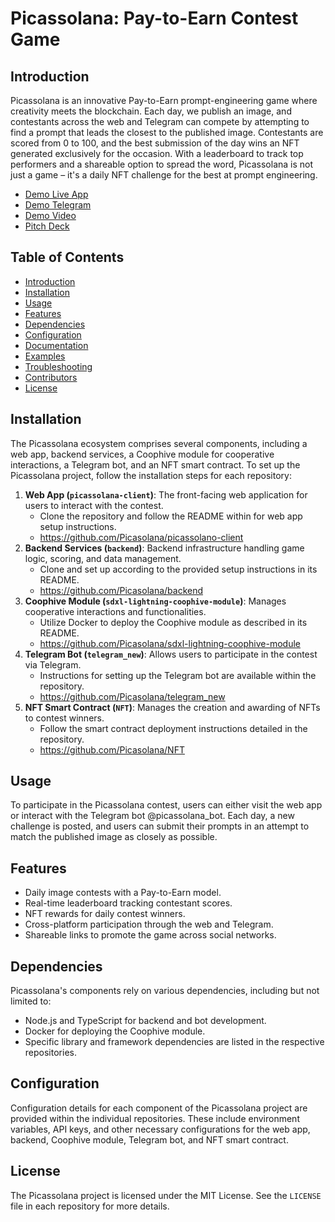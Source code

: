 # Picassolana: Pay-to-Earn Contest Game

## Introduction

Picassolana is an innovative Pay-to-Earn prompt-engineering game where creativity meets the blockchain. Each day, we publish an image, and contestants across the web and Telegram can compete by attempting to find a prompt that leads the closest to the published image. Contestants are scored from 0 to 100, and the best submission of the day wins an NFT generated exclusively for the occasion. With a leaderboard to track top performers and a shareable option to spread the word, Picassolana is not just a game – it's a daily NFT challenge for the best at prompt engineering.

- [Demo Live App](http://picassolana.surge.sh)
- [Demo Telegram](https://t.me/picassolana_bot)
- [Demo Video](https://www.loom.com/share/c4e2463149334fc088704143eff7028e?sid=cce481cd-ccec-495a-95e6-2fb768d88d53)
- [Pitch Deck](https://www.canva.com/design/DAF_CIhoANg/tHxmZ3rtWPjCzl5oArnL5g/edit?utm_content=DAF_CIhoANg&utm_campaign=designshare&utm_medium=link2&utm_source=sharebutton)

## Table of Contents

- [Introduction](#introduction)
- [Installation](#installation)
- [Usage](#usage)
- [Features](#features)
- [Dependencies](#dependencies)
- [Configuration](#configuration)
- [Documentation](#documentation)
- [Examples](#examples)
- [Troubleshooting](#troubleshooting)
- [Contributors](#contributors)
- [License](#license)

## Installation

The Picassolana ecosystem comprises several components, including a web app, backend services, a Coophive module for cooperative interactions, a Telegram bot, and an NFT smart contract. To set up the Picassolana project, follow the installation steps for each repository:

1. **Web App (`picassolana-client`)**: The front-facing web application for users to interact with the contest.
   - Clone the repository and follow the README within for web app setup instructions.
   - https://github.com/Picasolana/picassolano-client
2. **Backend Services (`backend`)**: Backend infrastructure handling game logic, scoring, and data management.
   - Clone and set up according to the provided setup instructions in its README.
   - https://github.com/Picasolana/backend
3. **Coophive Module (`sdxl-lightning-coophive-module`)**: Manages cooperative interactions and functionalities.
   - Utilize Docker to deploy the Coophive module as described in its README.
   - https://github.com/Picasolana/sdxl-lightning-coophive-module
4. **Telegram Bot (`telegram_new`)**: Allows users to participate in the contest via Telegram.
   - Instructions for setting up the Telegram bot are available within the repository.
   - https://github.com/Picasolana/telegram_new
5. **NFT Smart Contract (`NFT`)**: Manages the creation and awarding of NFTs to contest winners.
   - Follow the smart contract deployment instructions detailed in the repository.
   - https://github.com/Picasolana/NFT

## Usage

To participate in the Picassolana contest, users can either visit the web app or interact with the Telegram bot @picassolana_bot. Each day, a new challenge is posted, and users can submit their prompts in an attempt to match the published image as closely as possible.

## Features

- Daily image contests with a Pay-to-Earn model.
- Real-time leaderboard tracking contestant scores.
- NFT rewards for daily contest winners.
- Cross-platform participation through the web and Telegram.
- Shareable links to promote the game across social networks.

## Dependencies

Picassolana's components rely on various dependencies, including but not limited to:

- Node.js and TypeScript for backend and bot development.
- Docker for deploying the Coophive module.
- Specific library and framework dependencies are listed in the respective repositories.

## Configuration

Configuration details for each component of the Picassolana project are provided within the individual repositories. These include environment variables, API keys, and other necessary configurations for the web app, backend, Coophive module, Telegram bot, and NFT smart contract.

## License

The Picassolana project is licensed under the MIT License. See the `LICENSE` file in each repository for more details.
